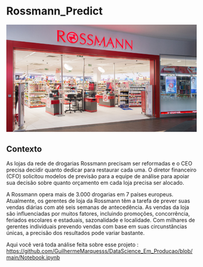 # Rossmann_Predict

<img src="/img/Rossmann.jpg" alt="rossmann"/>

## Contexto

As lojas da rede de drogarias Rossmann precisam ser reformadas e o CEO precisa decidir quanto dedicar para restaurar cada uma. O diretor financeiro (CFO) solicitou modelos de previsão para a equipe de análise para apoiar sua decisão sobre quanto orçamento em cada loja precisa ser alocado.

A Rossmann opera mais de 3.000 drogarias em 7 países europeus. Atualmente, os gerentes de loja da Rossmann têm a tarefa de prever suas vendas diárias com até seis semanas de antecedência. As vendas da loja são influenciadas por muitos fatores, incluindo promoções, concorrência, feriados escolares e estaduais, sazonalidade e localidade. Com milhares de gerentes individuais prevendo vendas com base em suas circunstâncias únicas, a precisão dos resultados pode variar bastante.

Aqui você verá toda análise feita sobre esse projeto : https://github.com/GuilhermeMarquesss/DataScience_Em_Producao/blob/main/Notebook.ipynb